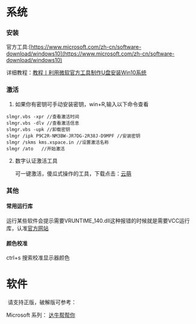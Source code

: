 # 系统

### 安装

官方工具:[https://www.microsoft.com/zh-cn/software-download/windows10](https://www.microsoft.com/zh-cn/software-download/windows10)

详细教程：[教程丨利用微软官方工具制作U盘安装Win10系统](https://blog.csdn.net/liuchang19950703/article/details/102542286)

### 激活

1. 如果你有密钥可手动安装密钥，win+R,输入以下命令查看

```
slmgr.vbs -xpr //查看激活时间
slmgr.vbs -dlv //查看激活信息
slmgr.vbs -upk //卸载密钥
slmgr /ipk P9C2R-NM3BW-JR7DG-2R38J-D9MPF //安装密钥
slmgr /skms kms.xspace.in //设置激活名称
slmgr /ato   //开始激活
```

2. 数字认证激活工具

   可一键激活，傻瓜式操作的工具，下载点击：[云萌](https://cmwtat.cloudmoe.com/cn.html)

### 其他

#### **常用运行库**

运行某些软件会提示需要VRUNTIME_140.dll这种报错的时候就是需要VCC运行库，认准[官方网站](https://support.microsoft.com/zh-cn/help/2977003/the-latest-supported-visual-c-downloads)

#### 颜色校准

ctrl+s 搜索校准显示器颜色

# 软件

​	请支持正版，破解版可参考：

Microsoft 系列： [达牛帮帮你](http://www.dnbbn.com/)





